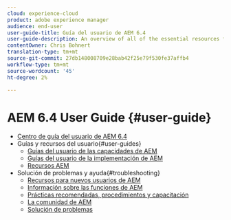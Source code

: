 ```yaml
---
cloud: experience-cloud
product: adobe experience manager
audience: end-user
user-guide-title: Guía del usuario de AEM 6.4
user-guide-description: An overview of all of the essential resources for understanding, installing, managing, and using AEM 6.4.
contentOwner: Chris Bohnert
translation-type: tm+mt
source-git-commit: 27db148008709e28bab42f25e79f530fe37affb4
workflow-type: tm+mt
source-wordcount: '45'
ht-degree: 2%

---
```



# AEM 6.4 User Guide {#user-guide}

+ [Centro de guía del usuario de AEM 6.4](home.md)
+ Guías y recursos del usuario{#user-guides}
   + [Guías del usuario de las capacidades de AEM](capabilities.md)
   + [Guías del usuario de la implementación de AEM](implementation.md)
   + [Recursos AEM](resources.md)
+ Solución de problemas y ayuda{#troubleshooting}
   + [Recursos para nuevos usuarios de AEM](new.md)
   + [Información sobre las funciones de AEM](learn.md)
   + [Prácticas recomendadas, procedimientos y capacitación](best-practice.md)
   + [La comunidad de AEM](community.md)
   + [Solución de problemas](troubleshooting.md)
